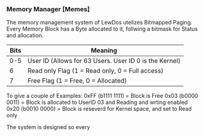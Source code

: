 

### Memory Manager [Memes]
The memory management system of LewDos utelizes Bitmapped Paging. Every Memory Block has a Byte allocated to it, follwing a bitmask for Status and allocation.

| Bits | Meaning                                                |
| ---- | ------------------------------------------------------ |
| 0-5  | User ID (Allows for 63 Users. User ID 0 is the Kernel) |
| 6    | Read only Flag (1 = Read only, 0 = Full access)        |
| 7    | Free Flag (1 = Free, 0 = Allocated)                    |
To give a couple of Examples:
0xFF (b1111 1111) = Block is Free
0x03 (b0000 0011) = Block is allocated to UserID 03 and Reading and wrting enabled
0x20 (b0010 0000) = Block is reseverd for Kernel space, and set to Read only

The system is designed so every 